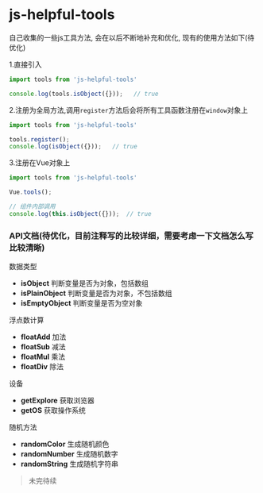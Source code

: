 # js-helpful-tools

自己收集的一些js工具方法, 会在以后不断地补充和优化, 现有的使用方法如下(待优化)

1.直接引入
```javascript
import tools from 'js-helpful-tools'

console.log(tools.isObject({}));   // true
```
2.注册为全局方法,调用`register`方法后会将所有工具函数注册在`window`对象上
```javascript
import tools from 'js-helpful-tools'

tools.register();
console.log(isObject({}));   // true
```
3.注册在Vue对象上
```javascript
import tools from 'js-helpful-tools'

Vue.tools();

// 组件内部调用
console.log(this.isObject({}));  // true
```

### API文档(待优化，目前注释写的比较详细，需要考虑一下文档怎么写比较清晰)

数据类型
- **isObject** 判断变量是否为对象，包括数组
- **isPlainObject** 判断变量是否为对象，不包括数组
- **isEmptyObject** 判断变量是否为空对象

浮点数计算
- **floatAdd** 加法
- **floatSub** 减法
- **floatMul** 乘法
- **floatDiv** 除法

设备
- **getExplore** 获取浏览器
- **getOS** 获取操作系统

随机方法
- **randomColor** 生成随机颜色
- **randomNumber** 生成随机数字
- **randomString** 生成随机字符串

> 未完待续